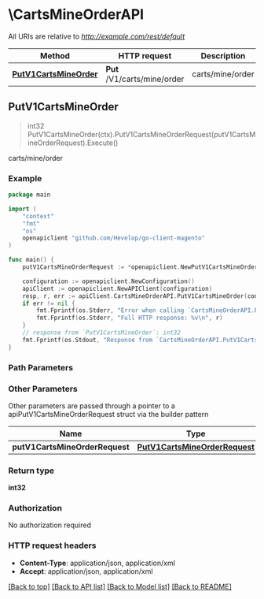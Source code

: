 # \CartsMineOrderAPI

All URIs are relative to *http://example.com/rest/default*

Method | HTTP request | Description
------------- | ------------- | -------------
[**PutV1CartsMineOrder**](CartsMineOrderAPI.md#PutV1CartsMineOrder) | **Put** /V1/carts/mine/order | carts/mine/order



## PutV1CartsMineOrder

> int32 PutV1CartsMineOrder(ctx).PutV1CartsMineOrderRequest(putV1CartsMineOrderRequest).Execute()

carts/mine/order



### Example

```go
package main

import (
	"context"
	"fmt"
	"os"
	openapiclient "github.com/Hevelop/go-client-magento"
)

func main() {
	putV1CartsMineOrderRequest := *openapiclient.NewPutV1CartsMineOrderRequest() // PutV1CartsMineOrderRequest |  (optional)

	configuration := openapiclient.NewConfiguration()
	apiClient := openapiclient.NewAPIClient(configuration)
	resp, r, err := apiClient.CartsMineOrderAPI.PutV1CartsMineOrder(context.Background()).PutV1CartsMineOrderRequest(putV1CartsMineOrderRequest).Execute()
	if err != nil {
		fmt.Fprintf(os.Stderr, "Error when calling `CartsMineOrderAPI.PutV1CartsMineOrder``: %v\n", err)
		fmt.Fprintf(os.Stderr, "Full HTTP response: %v\n", r)
	}
	// response from `PutV1CartsMineOrder`: int32
	fmt.Fprintf(os.Stdout, "Response from `CartsMineOrderAPI.PutV1CartsMineOrder`: %v\n", resp)
}
```

### Path Parameters



### Other Parameters

Other parameters are passed through a pointer to a apiPutV1CartsMineOrderRequest struct via the builder pattern


Name | Type | Description  | Notes
------------- | ------------- | ------------- | -------------
 **putV1CartsMineOrderRequest** | [**PutV1CartsMineOrderRequest**](PutV1CartsMineOrderRequest.md) |  | 

### Return type

**int32**

### Authorization

No authorization required

### HTTP request headers

- **Content-Type**: application/json, application/xml
- **Accept**: application/json, application/xml

[[Back to top]](#) [[Back to API list]](../README.md#documentation-for-api-endpoints)
[[Back to Model list]](../README.md#documentation-for-models)
[[Back to README]](../README.md)

